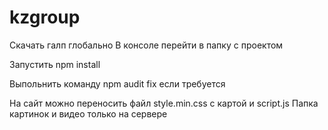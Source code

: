 # kzgroup

Скачать галп глобально
В консоле перейти в папку с проектом

Запустить npm install 

Выпольнить команду npm audit fix если требуется


На сайт можно переносить файл style.min.css с картой и script.js
Папка картинок и видео только на сервере